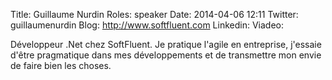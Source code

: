 Title: Guillaume Nurdin
Roles: speaker
Date: 2014-04-06 12:11
Twitter: guillaumenurdin
Blog: http://www.softfluent.com
Linkedin: 
Viadeo:

Développeur .Net chez SoftFluent. Je pratique l'agile en entreprise, j'essaie d'être pragmatique dans mes développements et de transmettre mon envie de faire bien les choses.


